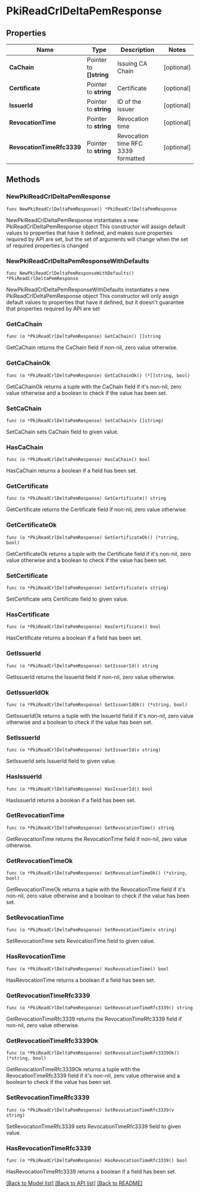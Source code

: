 # PkiReadCrlDeltaPemResponse


## Properties

Name | Type | Description | Notes
------------ | ------------- | ------------- | -------------
**CaChain** | Pointer to **[]string** | Issuing CA Chain | [optional] 
**Certificate** | Pointer to **string** | Certificate | [optional] 
**IssuerId** | Pointer to **string** | ID of the issuer | [optional] 
**RevocationTime** | Pointer to **string** | Revocation time | [optional] 
**RevocationTimeRfc3339** | Pointer to **string** | Revocation time RFC 3339 formatted | [optional] 



## Methods


### NewPkiReadCrlDeltaPemResponse

`func NewPkiReadCrlDeltaPemResponse() *PkiReadCrlDeltaPemResponse`

NewPkiReadCrlDeltaPemResponse instantiates a new PkiReadCrlDeltaPemResponse object
This constructor will assign default values to properties that have it defined,
and makes sure properties required by API are set, but the set of arguments
will change when the set of required properties is changed

### NewPkiReadCrlDeltaPemResponseWithDefaults

`func NewPkiReadCrlDeltaPemResponseWithDefaults() *PkiReadCrlDeltaPemResponse`

NewPkiReadCrlDeltaPemResponseWithDefaults instantiates a new PkiReadCrlDeltaPemResponse object
This constructor will only assign default values to properties that have it defined,
but it doesn't guarantee that properties required by API are set


### GetCaChain

`func (o *PkiReadCrlDeltaPemResponse) GetCaChain() []string`

GetCaChain returns the CaChain field if non-nil, zero value otherwise.

### GetCaChainOk

`func (o *PkiReadCrlDeltaPemResponse) GetCaChainOk() (*[]string, bool)`

GetCaChainOk returns a tuple with the CaChain field if it's non-nil, zero value otherwise
and a boolean to check if the value has been set.

### SetCaChain

`func (o *PkiReadCrlDeltaPemResponse) SetCaChain(v []string)`

SetCaChain sets CaChain field to given value.


### HasCaChain

`func (o *PkiReadCrlDeltaPemResponse) HasCaChain() bool`

HasCaChain returns a boolean if a field has been set.




### GetCertificate

`func (o *PkiReadCrlDeltaPemResponse) GetCertificate() string`

GetCertificate returns the Certificate field if non-nil, zero value otherwise.

### GetCertificateOk

`func (o *PkiReadCrlDeltaPemResponse) GetCertificateOk() (*string, bool)`

GetCertificateOk returns a tuple with the Certificate field if it's non-nil, zero value otherwise
and a boolean to check if the value has been set.

### SetCertificate

`func (o *PkiReadCrlDeltaPemResponse) SetCertificate(v string)`

SetCertificate sets Certificate field to given value.


### HasCertificate

`func (o *PkiReadCrlDeltaPemResponse) HasCertificate() bool`

HasCertificate returns a boolean if a field has been set.




### GetIssuerId

`func (o *PkiReadCrlDeltaPemResponse) GetIssuerId() string`

GetIssuerId returns the IssuerId field if non-nil, zero value otherwise.

### GetIssuerIdOk

`func (o *PkiReadCrlDeltaPemResponse) GetIssuerIdOk() (*string, bool)`

GetIssuerIdOk returns a tuple with the IssuerId field if it's non-nil, zero value otherwise
and a boolean to check if the value has been set.

### SetIssuerId

`func (o *PkiReadCrlDeltaPemResponse) SetIssuerId(v string)`

SetIssuerId sets IssuerId field to given value.


### HasIssuerId

`func (o *PkiReadCrlDeltaPemResponse) HasIssuerId() bool`

HasIssuerId returns a boolean if a field has been set.




### GetRevocationTime

`func (o *PkiReadCrlDeltaPemResponse) GetRevocationTime() string`

GetRevocationTime returns the RevocationTime field if non-nil, zero value otherwise.

### GetRevocationTimeOk

`func (o *PkiReadCrlDeltaPemResponse) GetRevocationTimeOk() (*string, bool)`

GetRevocationTimeOk returns a tuple with the RevocationTime field if it's non-nil, zero value otherwise
and a boolean to check if the value has been set.

### SetRevocationTime

`func (o *PkiReadCrlDeltaPemResponse) SetRevocationTime(v string)`

SetRevocationTime sets RevocationTime field to given value.


### HasRevocationTime

`func (o *PkiReadCrlDeltaPemResponse) HasRevocationTime() bool`

HasRevocationTime returns a boolean if a field has been set.




### GetRevocationTimeRfc3339

`func (o *PkiReadCrlDeltaPemResponse) GetRevocationTimeRfc3339() string`

GetRevocationTimeRfc3339 returns the RevocationTimeRfc3339 field if non-nil, zero value otherwise.

### GetRevocationTimeRfc3339Ok

`func (o *PkiReadCrlDeltaPemResponse) GetRevocationTimeRfc3339Ok() (*string, bool)`

GetRevocationTimeRfc3339Ok returns a tuple with the RevocationTimeRfc3339 field if it's non-nil, zero value otherwise
and a boolean to check if the value has been set.

### SetRevocationTimeRfc3339

`func (o *PkiReadCrlDeltaPemResponse) SetRevocationTimeRfc3339(v string)`

SetRevocationTimeRfc3339 sets RevocationTimeRfc3339 field to given value.


### HasRevocationTimeRfc3339

`func (o *PkiReadCrlDeltaPemResponse) HasRevocationTimeRfc3339() bool`

HasRevocationTimeRfc3339 returns a boolean if a field has been set.









[[Back to Model list]](../README.md#documentation-for-models) [[Back to API list]](../README.md#documentation-for-api-endpoints) [[Back to README]](../README.md)


